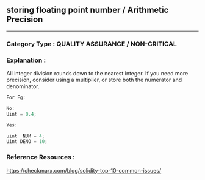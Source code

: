 ##  storing floating point  number / Arithmetic Precision



---

### **Category Type** : QUALITY ASSURANCE / NON-CRITICAL


### **Explanation** : 

All integer division rounds down to the nearest integer. If you need more precision, consider using a multiplier, or store both the numerator and denominator.
  
```javascript
For Eg:

No:
Uint = 0.4;

Yes:

uint  NUM = 4;
Uint DENO = 10; 	

```


### **Reference Resources** : 
  https://checkmarx.com/blog/solidity-top-10-common-issues/
  
